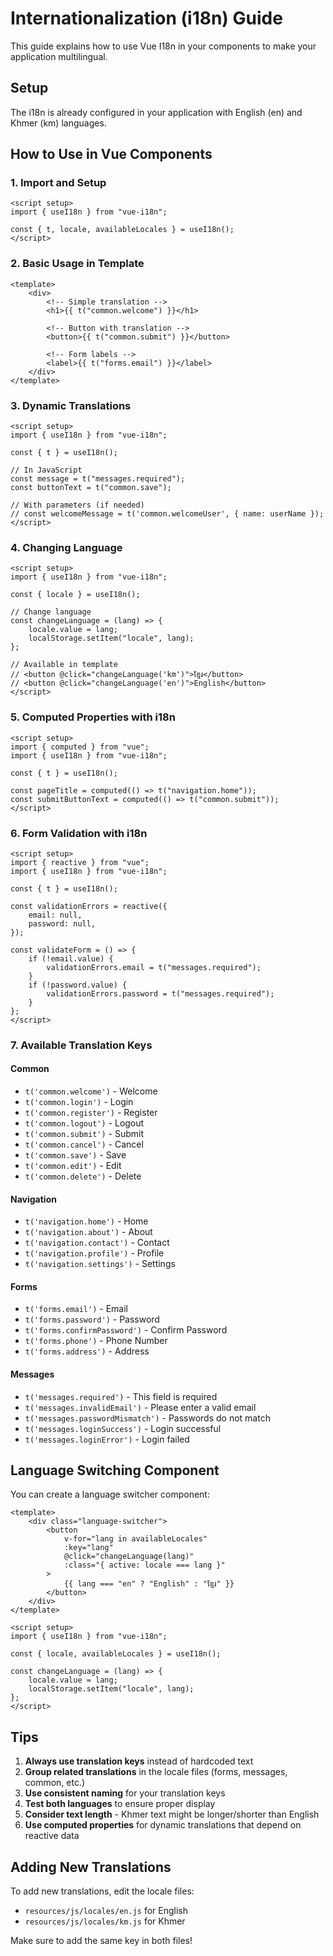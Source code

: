 # Internationalization (i18n) Guide

This guide explains how to use Vue I18n in your components to make your application multilingual.

## Setup

The i18n is already configured in your application with English (en) and Khmer (km) languages.

## How to Use in Vue Components

### 1. Import and Setup

```vue
<script setup>
import { useI18n } from "vue-i18n";

const { t, locale, availableLocales } = useI18n();
</script>
```

### 2. Basic Usage in Template

```vue
<template>
    <div>
        <!-- Simple translation -->
        <h1>{{ t("common.welcome") }}</h1>

        <!-- Button with translation -->
        <button>{{ t("common.submit") }}</button>

        <!-- Form labels -->
        <label>{{ t("forms.email") }}</label>
    </div>
</template>
```

### 3. Dynamic Translations

```vue
<script setup>
import { useI18n } from "vue-i18n";

const { t } = useI18n();

// In JavaScript
const message = t("messages.required");
const buttonText = t("common.save");

// With parameters (if needed)
// const welcomeMessage = t('common.welcomeUser', { name: userName });
</script>
```

### 4. Changing Language

```vue
<script setup>
import { useI18n } from "vue-i18n";

const { locale } = useI18n();

// Change language
const changeLanguage = (lang) => {
    locale.value = lang;
    localStorage.setItem("locale", lang);
};

// Available in template
// <button @click="changeLanguage('km')">ខ្មែរ</button>
// <button @click="changeLanguage('en')">English</button>
</script>
```

### 5. Computed Properties with i18n

```vue
<script setup>
import { computed } from "vue";
import { useI18n } from "vue-i18n";

const { t } = useI18n();

const pageTitle = computed(() => t("navigation.home"));
const submitButtonText = computed(() => t("common.submit"));
</script>
```

### 6. Form Validation with i18n

```vue
<script setup>
import { reactive } from "vue";
import { useI18n } from "vue-i18n";

const { t } = useI18n();

const validationErrors = reactive({
    email: null,
    password: null,
});

const validateForm = () => {
    if (!email.value) {
        validationErrors.email = t("messages.required");
    }
    if (!password.value) {
        validationErrors.password = t("messages.required");
    }
};
</script>
```

### 7. Available Translation Keys

#### Common

-   `t('common.welcome')` - Welcome
-   `t('common.login')` - Login
-   `t('common.register')` - Register
-   `t('common.logout')` - Logout
-   `t('common.submit')` - Submit
-   `t('common.cancel')` - Cancel
-   `t('common.save')` - Save
-   `t('common.edit')` - Edit
-   `t('common.delete')` - Delete

#### Navigation

-   `t('navigation.home')` - Home
-   `t('navigation.about')` - About
-   `t('navigation.contact')` - Contact
-   `t('navigation.profile')` - Profile
-   `t('navigation.settings')` - Settings

#### Forms

-   `t('forms.email')` - Email
-   `t('forms.password')` - Password
-   `t('forms.confirmPassword')` - Confirm Password
-   `t('forms.phone')` - Phone Number
-   `t('forms.address')` - Address

#### Messages

-   `t('messages.required')` - This field is required
-   `t('messages.invalidEmail')` - Please enter a valid email
-   `t('messages.passwordMismatch')` - Passwords do not match
-   `t('messages.loginSuccess')` - Login successful
-   `t('messages.loginError')` - Login failed

## Language Switching Component

You can create a language switcher component:

```vue
<template>
    <div class="language-switcher">
        <button
            v-for="lang in availableLocales"
            :key="lang"
            @click="changeLanguage(lang)"
            :class="{ active: locale === lang }"
        >
            {{ lang === "en" ? "English" : "ខ្មែរ" }}
        </button>
    </div>
</template>

<script setup>
import { useI18n } from "vue-i18n";

const { locale, availableLocales } = useI18n();

const changeLanguage = (lang) => {
    locale.value = lang;
    localStorage.setItem("locale", lang);
};
</script>
```

## Tips

1. **Always use translation keys** instead of hardcoded text
2. **Group related translations** in the locale files (forms, messages, common, etc.)
3. **Use consistent naming** for your translation keys
4. **Test both languages** to ensure proper display
5. **Consider text length** - Khmer text might be longer/shorter than English
6. **Use computed properties** for dynamic translations that depend on reactive data

## Adding New Translations

To add new translations, edit the locale files:

-   `resources/js/locales/en.js` for English
-   `resources/js/locales/km.js` for Khmer

Make sure to add the same key in both files!
